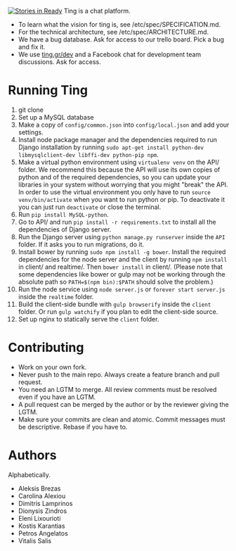 [![Stories in Ready](https://badge.waffle.io/Hepic/ting.png?label=ready&title=Ready)](https://waffle.io/Hepic/ting)
Ting is a chat platform.

* To learn what the vision for ting is, see /etc/spec/SPECIFICATION.md.
* For the technical architecture, see /etc/spec/ARCHITECTURE.md.
* We have a bug database. Ask for access to our trello board. Pick a bug and
  fix it.
* We use [ting.gr/dev](http://ting.gr/dev) and a Facebook chat for development
  team discussions. Ask for access.

Running Ting
============
1. git clone
2. Set up a MySQL database
3. Make a copy of `config/common.json` into `config/local.json` and add your
   settings.
4. Install node package manager and the dependencies required to run Django 
   installation by running `sudo apt-get install python-dev libmysqlclient-dev
   libffi-dev python-pip npm`.
5. Make a virtual python environment using `virtualenv venv` on the API/ folder.
   We recommend this because the API will use its own copies of python and of the
   required dependencies, so you can update your libraries in your system
   without worrying that you might "break" the API.
   In order to use the virtual environment you only have to run `source venv/bin/activate`
   when you want to run python or pip. To deactivate it you can just run `deactivate`
   or close the terminal.
6. Run `pip install MySQL-python`.
7. Go to API/  and run `pip install -r requirements.txt` to install all the dependencies of 
   Django server.
8. Run the Django server using `python manage.py runserver` inside the `API`
   folder. If it asks you to run migrations, do it.
9. Install bower by running `sudo npm install -g bower`.
   Install the required dependencies for the node server and the client by
   running `npm install` in client/ and realtime/. Then `bower install` in client/.
   (Please note that some dependencies like bower or gulp may not be working through 
   the absolute path so `PATH=$(npm bin):$PATH` should solve the problem.)
10. Run the node service using `node server.js` or `forever start server.js` inside the
   `realtime` folder.
11. Build the client-side bundle with `gulp browserify` inside the `client`
   folder. Or run `gulp watchify` if you plan to edit the client-side source.
12. Set up nginx to statically serve the `client` folder.

Contributing
============
* Work on your own fork.
* Never push to the main repo. Always create a feature branch and pull request.
* You need an LGTM to merge. All review comments must be resolved even if you
  have an LGTM.
* A pull request can be merged by the author or by the reviewer giving the
  LGTM.
* Make sure your commits are clean and atomic. Commit messages must be
  descriptive. Rebase if you have to.

Authors
=======
Alphabetically.

* Aleksis Brezas
* Carolina Alexiou
* Dimitris Lamprinos
* Dionysis Zindros
* Eleni Lixourioti
* Kostis Karantias
* Petros Angelatos
* Vitalis Salis
